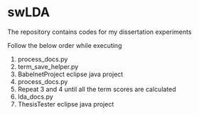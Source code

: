 # swLDA
The repository contains codes for my dissertation experiments

Follow the below order while executing

1. process_docs.py
2. term_save_helper.py
3. BabelnetProject eclipse java project
4. process_docs.py
5. Repeat 3 and 4 until all the term scores are calculated
6. lda_docs.py
7. ThesisTester eclipse java project
